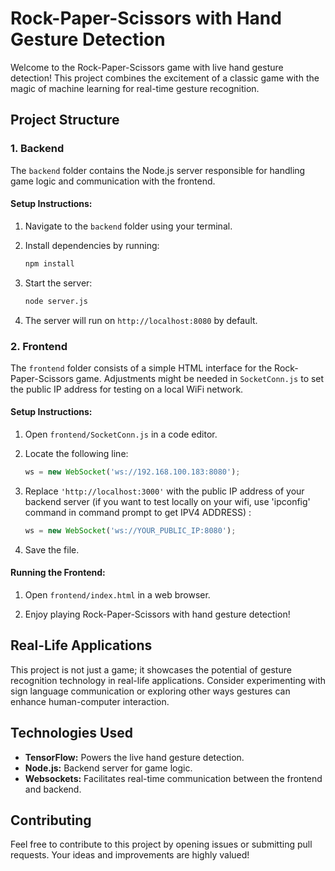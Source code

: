 # Rock-Paper-Scissors with Hand Gesture Detection

Welcome to the Rock-Paper-Scissors game with live hand gesture detection! This project combines the excitement of a classic game with the magic of machine learning for real-time gesture recognition.

## Project Structure

### 1. Backend

The `backend` folder contains the Node.js server responsible for handling game logic and communication with the frontend.

#### Setup Instructions:

1. Navigate to the `backend` folder using your terminal.
2. Install dependencies by running:

   ```bash
   npm install
   ```

3. Start the server:

   ```bash
   node server.js
   ```

4. The server will run on `http://localhost:8080` by default.

### 2. Frontend

The `frontend` folder consists of a simple HTML interface for the Rock-Paper-Scissors game. Adjustments might be needed in `SocketConn.js` to set the public IP address for testing on a local WiFi network.

#### Setup Instructions:

1. Open `frontend/SocketConn.js` in a code editor.

2. Locate the following line:

   ```javascript
   ws = new WebSocket('ws://192.168.100.183:8080');
   ```

3. Replace `'http://localhost:3000'` with the public IP address of your backend server (if you want to test locally on your wifi, use 'ipconfig' command in command prompt to get IPV4 ADDRESS) :

   ```javascript
   ws = new WebSocket('ws://YOUR_PUBLIC_IP:8080');
   ```

4. Save the file.

#### Running the Frontend:

1. Open `frontend/index.html` in a web browser.

2. Enjoy playing Rock-Paper-Scissors with hand gesture detection!

## Real-Life Applications

This project is not just a game; it showcases the potential of gesture recognition technology in real-life applications. Consider experimenting with sign language communication or exploring other ways gestures can enhance human-computer interaction.

## Technologies Used

- **TensorFlow:** Powers the live hand gesture detection.
- **Node.js:** Backend server for game logic.
- **Websockets:** Facilitates real-time communication between the frontend and backend.

## Contributing

Feel free to contribute to this project by opening issues or submitting pull requests. Your ideas and improvements are highly valued!
